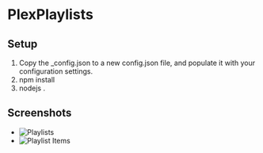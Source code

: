 # PlexPlaylists

## Setup
1. Copy the _config.json to a new config.json file, and populate it with your configuration settings.
2. npm install
3. nodejs .

## Screenshots
* ![Playlists](http://i.imgur.com/vSZ8i82.png)
* ![Playlist Items](http://i.imgur.com/VqIwms0.png)
